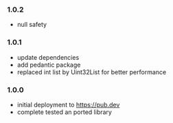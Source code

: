 ### 1.0.2

- null safety

### 1.0.1

- update dependencies
- add pedantic package
- replaced int list by Uint32List for better performance

### 1.0.0

- initial deployment to https://pub.dev
- complete tested an ported library 